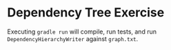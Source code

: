 Dependency Tree Exercise
========================

Executing `gradle run` will compile, run tests, and run `DependencyHierarchyWriter` against `graph.txt`.
